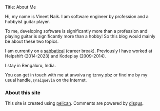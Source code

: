 Title: About Me

Hi, my name is Vineet Naik. I am software engineer by profession and a
hobbyist guitar player.

To me, developing software is significantly more than a profession and
playing guitar is significantly more than a hobby! So this blog would
mainly be about these two topics.

I am currently on a
[sabbatical](https://www.youtube.com/watch?v=MNuOmTQdFjA) (career
break). Previously I have worked at Helpshift (2014-2023) and Kodeplay
(2009-2014).

I stay in Bengaluru, India.

You can get in touch with me at <email>anvxiva ng tznvy.pbz</email> or
find me by my usual handle, `@naiquevin` on the Internet.

### About this site

This site is created using
[pelican](https://getpelican.com/). Comments are powered by
[disqus](https://disqus.com/).

